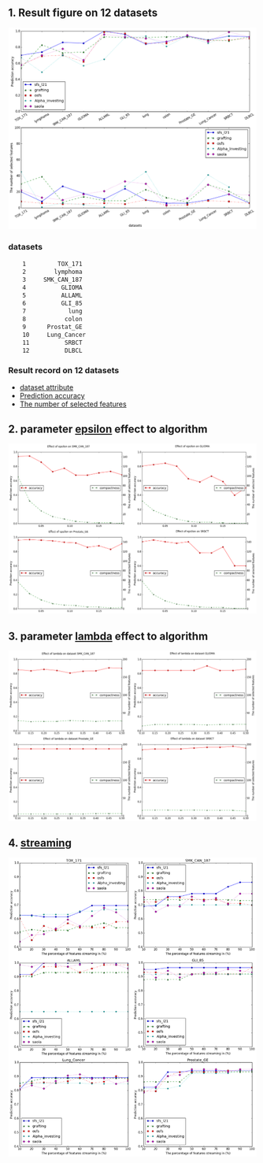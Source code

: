 <!--
## 0. Result figure on 8 datasets
![image](https://github.com/zhonghuawu/design/raw/master/datas/gene/all_result/all_8_datasets.png)

        note: sfs_l21(streaming feature selection regularized by l21-norm) is our algorithm

### datasets
        1        TOX_171
        2         GLIOMA
        3         ALLAML
        4          colon
        5     Prostat_GE
        6    Lung_Cancer
        7          SRBCT
        8          DLBCL

### 0.1 epsilon
![image](https://github.com/zhonghuawu/design/raw/master/datas/gene/all_result/epsilon/fig/accuracy_on_Prostate_GE.png)
![image](https://github.com/zhonghuawu/design/raw/master/datas/gene/all_result/epsilon/fig/accuracy_on_ALLAML.png)
![image](https://github.com/zhonghuawu/design/raw/master/datas/gene/all_result/epsilon/fig/accuracy_on_colon.png)
![image](https://github.com/zhonghuawu/design/raw/master/datas/gene/all_result/epsilon/fig/accuracy_on_SRBCT.png)
![image](https://github.com/zhonghuawu/design/raw/master/datas/gene/all_result/epsilon/fig/accuracy_on_DLBCL.png)

### 0.2 lambda
![image](https://github.com/zhonghuawu/design/raw/master/datas/gene/all_result/threshold/fig/accuracy_on_Prostate_GE.png)
![image](https://github.com/zhonghuawu/design/raw/master/datas/gene/all_result/threshold/fig/accuracy_on_ALLAML.png)
![image](https://github.com/zhonghuawu/design/raw/master/datas/gene/all_result/threshold/fig/accuracy_on_colon.png)
![image](https://github.com/zhonghuawu/design/raw/master/datas/gene/all_result/threshold/fig/accuracy_on_SRBCT.png)
![image](https://github.com/zhonghuawu/design/raw/master/datas/gene/all_result/threshold/fig/accuracy_on_DLBCL.png)
-->



## 1. Result figure on 12 datasets
![image](https://github.com/zhonghuawu/design/raw/master/datas/gene/all_result/all.png)

### datasets
        1         TOX_171
        2        lymphoma
        3     SMK_CAN_187
        4          GLIOMA
        5          ALLAML
        6          GLI_85
        7            lung
        8           colon
        9      Prostat_GE
        10     Lung_Cancer
        11          SRBCT
        12          DLBCL

### Result record on 12 datasets
* [dataset attribute](https://github.com/zhonghuawu/design/blob/master/datas/gene/all_result/all_attribute.csv) <br>
* [Prediction accuracy](https://github.com/zhonghuawu/design/blob/master/datas/gene/all_result/all_cls.csv) <br>
* [The number of selected features](https://github.com/zhonghuawu/design/blob/master/datas/gene/all_result/all_nfs.csv)

## 2. parameter [epsilon](https://github.com/zhonghuawu/design/tree/master/datas/gene/all_result/epsilon) effect to algorithm
![image](https://github.com/zhonghuawu/design/raw/master/datas/gene/all_result/epsilon/aggr_one.png)


## 3. parameter [lambda](https://github.com/zhonghuawu/design/tree/master/datas/gene/all_result/threshold) effect to algorithm
![image](https://github.com/zhonghuawu/design/raw/master/datas/gene/all_result/threshold/aggr_one.png)

## 4. [streaming](https://github.com/zhonghuawu/design/tree/master/datas/gene/all_result/streaming)
![image](https://github.com/zhonghuawu/design/raw/master/datas/gene/all_result/streaming/aggr_vertical.png)
<!--
<center >
<img src="https://github.com/zhonghuawu/design/raw/master/datas/gene/all_result/streaming/TOX_171.png" width='30%'> <img src="https://github.com/zhonghuawu/design/raw/master/datas/gene/all_result/streaming/lymphoma.png" width='30%'> <img src="https://github.com/zhonghuawu/design/raw/master/datas/gene/all_result/streaming/SMK_CAN_187.png" width='30%'>
<img src="https://github.com/zhonghuawu/design/raw/master/datas/gene/all_result/streaming/GLIOMA.png" width='30%'> <img src="https://github.com/zhonghuawu/design/raw/master/datas/gene/all_result/streaming/ALLAML.png" width='30%'> <img src="https://github.com/zhonghuawu/design/raw/master/datas/gene/all_result/streaming/GLI_85.png" width='30%'> 
<img src="https://github.com/zhonghuawu/design/raw/master/datas/gene/all_result/streaming/lung.png" width='30%'> <img src="https://github.com/zhonghuawu/design/raw/master/datas/gene/all_result/streaming/colon.png" width='30%'> <img src="https://github.com/zhonghuawu/design/raw/master/datas/gene/all_result/streaming/Prostate_GE.png" width='30%'>
<img src="https://github.com/zhonghuawu/design/raw/master/datas/gene/all_result/streaming/Lung_Cancer.png" width='30%'> <img src="https://github.com/zhonghuawu/design/raw/master/datas/gene/all_result/streaming/SRBCT.png" width='30%'> <img src="https://github.com/zhonghuawu/design/raw/master/datas/gene/all_result/streaming/DLBCL.png" width='30%'>
</center>
-->

